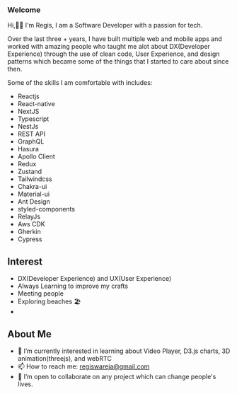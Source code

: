 ### Welcome

Hi,👋🏾 I'm Regis, I am a Software Developer with a passion for tech.

Over the last three + years, I have built multiple web and mobile apps and worked with amazing people who taught me alot about DX(Developer Experience) through the use of clean code, User Experience, and design patterns which became some of the things that I started to care about since then.

Some of the skills I am comfortable with includes:
- Reactjs
- React-native
- NextJS
- Typescript
- NestJs
- REST API
- GraphQL
- Hasura
- Apollo Client
- Redux
- Zustand
- Tailwindcss
- Chakra-ui
- Material-ui
- Ant Design
- styled-components
- RelayJs
- Aws CDK
- Gherkin
- Cypress

## Interest
- DX(Developer Experience) and UX(User Experience)
- Always Learning to improve my crafts
- Meeting people
- Exploring beaches 🏖
- 

## About Me

- 🌱 I’m currently interested in learning about Video Player, D3.js charts, 3D animation(threejs), and webRTC
- 📫 How to reach me: regiswareja@gmail.com
- 👯 I’m open to collaborate on any project which can change people's lives.

<!--
**regisBafutwabo/regisbafutwabo** is a ✨ _special_ ✨ repository because its `README.md` (this file) appears on your GitHub profile.

Here are some ideas to get you started:

- 🔭 I’m currently working on ...
- 🌱 I’m currently learning ...
- 👯 I’m looking to collaborate on ...
- 🤔 I’m looking for help with ...
- 💬 Ask me about ...
- 📫 How to reach me: ...
- 😄 Pronouns: ...
- ⚡ Fun fact: ...
-->
